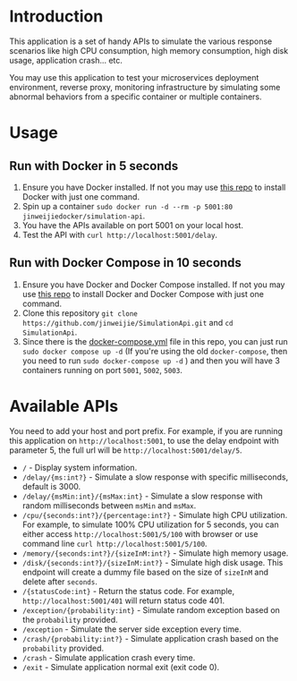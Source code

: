 # Introduction

This application is a set of handy APIs to simulate the various response scenarios like high CPU consumption, high memory consumption, high disk usage, application crash... etc.

You may use this application to test your microservices deployment environment, reverse proxy, monitoring infrastructure by simulating some abnormal behaviors from a specific container or multiple containers.

# Usage

## Run with Docker in 5 seconds
1. Ensure you have Docker installed. If not you may use [this repo](https://github.com/jinweijie/install-docker-and-compose) to install Docker with just one command.
2. Spin up a container `sudo docker run -d --rm -p 5001:80 jinweijiedocker/simulation-api`.
3. You have the APIs available on port 5001 on your local host.
4. Test the API with `curl http://localhost:5001/delay`.


## Run with Docker Compose in 10 seconds
1. Ensure you have Docker and Docker Compose installed. If not you may use [this repo](https://github.com/jinweijie/install-docker-and-compose) to install Docker and Docker Compose with just one command.
2. Clone this repository `git clone https://github.com/jinweijie/SimulationApi.git` and `cd SimulationApi`.
3. Since there is the [docker-compose.yml](https://github.com/jinweijie/SimulationApi/blob/master/docker-compose.yml) file in this repo, you can just run `sudo docker compose up -d` (If you're using the old `docker-compose`, then you need to run `sudo docker-compose up -d` ) and then you will have 3 containers running on port `5001`, `5002`, `5003`.

# Available APIs

You need to add your host and port prefix. For example, if you are running this application on `http://localhost:5001`, to use the delay endpoint with parameter 5, the full url will be `http://localhost:5001/delay/5`.

* `/` - Display system information.
* `/delay/{ms:int?}` - Simulate a slow response with specific milliseconds, default is 3000.
* `/delay/{msMin:int}/{msMax:int}` - Simulate a slow response with random milliseconds between `msMin` and `msMax`.
* `/cpu/{seconds:int?}/{percentage:int?}` - Simulate high CPU utilization. For example, to simulate 100% CPU utilization for 5 seconds, you can either access `http://localhost:5001/5/100` with browser or use command line `curl http://localhost:5001/5/100`.
* `/memory/{seconds:int?}/{sizeInM:int?}` - Simulate high memory usage.
* `/disk/{seconds:int?}/{sizeInM:int?}` - Simulate high disk usage. This endpoint will create a dummy file based on the size of `sizeInM` and delete after `seconds`.
* `/{statusCode:int}` - Return the status code. For example, `http://localhost:5001/401` will return status code 401.
* `/exception/{probability:int}` - Simulate random exception based on the `probability` provided.
* `/exception` - Simulate the server side exception every time.
* `/crash/{probability:int?}` - Simulate application crash based on the `probability` provided.
* `/crash` - Simulate application crash every time.
* `/exit` - Simulate application normal exit (exit code 0). 
